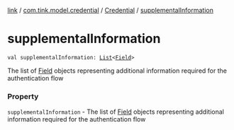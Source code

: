 [link](../../index.md) / [com.tink.model.credential](../index.md) / [Credential](index.md) / [supplementalInformation](./supplemental-information.md)

# supplementalInformation

`val supplementalInformation: `[`List`](https://kotlinlang.org/api/latest/jvm/stdlib/kotlin.collections/-list/index.html)`<`[`Field`](../../com.tink.model.misc/-field/index.md)`>`

The list of [Field](../../com.tink.model.misc/-field/index.md) objects representing additional information required for the authentication flow

### Property

`supplementalInformation` - The list of [Field](../../com.tink.model.misc/-field/index.md) objects representing additional information required for the authentication flow